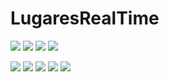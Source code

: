 # LugaresRealTime

![](https://github.com/JordyR15/LugaresRealTime/blob/master/Lugar.jpg)
![](https://github.com/JordyR15/LugaresRealTime/blob/master/Plaza.jpg)
![](https://github.com/JordyR15/LugaresRealTime/blob/master/Quadra.jpg)
![](https://github.com/JordyR15/LugaresRealTime/blob/master/Victoria.jpg)

![](https://github.com/JordyR15/LugaresRealTime/blob/master/Normalizaci%C3%B3n%20Min-Max.PNG)
![](https://github.com/JordyR15/LugaresRealTime/blob/master/Normalizaci%C3%B3n%20Z-score.PNG)
![](https://github.com/JordyR15/LugaresRealTime/blob/master/Normalizaci%C3%B3n%20por%20escalamiento%20decimal.PNG)
![](https://github.com/JordyR15/LugaresRealTime/blob/master/Normalizaci%C3%B3n%20sigmoidal.PNG)
![](https://github.com/JordyR15/LugaresRealTime/blob/master/Normalizaci%C3%B3n%20softmax.PNG)
